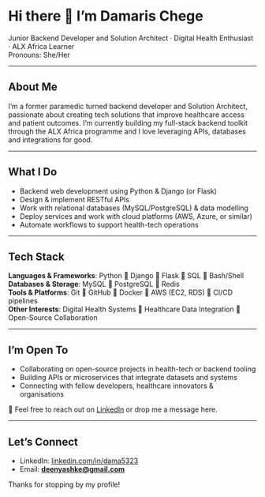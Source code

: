 # Hi there 👋 I’m **Damaris Chege**  
Junior Backend Developer and Solution Architect · Digital Health Enthusiast · ALX Africa Learner  
Pronouns: She/Her  

---

## About Me  
I’m a former paramedic turned backend developer and Solution Architect, passionate about creating tech solutions that improve healthcare access and patient outcomes. I’m currently building my full-stack backend toolkit through the ALX Africa programme and I love leveraging APIs, databases and integrations for good.  

---

## What I Do  
- Backend web development using Python & Django (or Flask)  
- Design & implement RESTful APIs  
- Work with relational databases (MySQL/PostgreSQL) & data modelling  
- Deploy services and work with cloud platforms (AWS, Azure, or similar)  
- Automate workflows to support health-tech operations  

---

## Tech Stack  
**Languages & Frameworks**: Python  Django  Flask  SQL  Bash/Shell  
**Databases & Storage**: MySQL  PostgreSQL  Redis  
**Tools & Platforms**: Git  GitHub  Docker  AWS (EC2, RDS)  CI/CD pipelines  
**Other Interests**: Digital Health Systems  Healthcare Data Integration  Open-Source Collaboration  

---

## I’m Open To  
- Collaborating on open-source projects in health-tech or backend tooling  
- Building APIs or microservices that integrate datasets and systems  
- Connecting with fellow developers, healthcare innovators & organisations  

💬 Feel free to reach out on [LinkedIn](https://www.linkedin.com/in/dama5323) or drop me a message here.  

---

## Let’s Connect  
- LinkedIn: [linkedin.com/in/dama5323](https://www.linkedin.com/in/dama5323)  
- Email: **deenyashke@gmail.com**

Thanks for stopping by my profile!